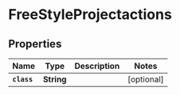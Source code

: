 

# FreeStyleProjectactions


## Properties

Name | Type | Description | Notes
------------ | ------------- | ------------- | -------------
**`class`** | **String** |  |  [optional]



